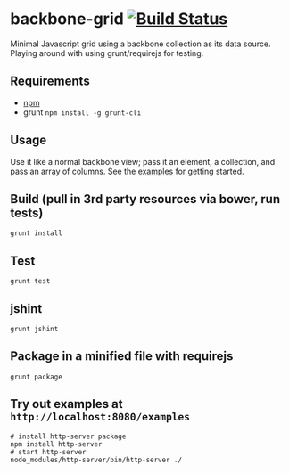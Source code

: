 # backbone-grid [![Build Status](https://travis-ci.org/jamesrr39/backbone-grid.svg?branch=master)](https://travis-ci.org/jamesrr39/backbone-grid)
Minimal Javascript grid using a backbone collection as its data source.
Playing around with using grunt/requirejs for testing.

## Requirements

* [npm](https://docs.npmjs.com/getting-started/installing-node)
* grunt `npm install -g grunt-cli`

## Usage

Use it like a normal backbone view; pass it an element, a collection, and pass an array of columns. See the [examples](./examples) for getting started.

## Build (pull in 3rd party resources via bower, run tests)

    grunt install

## Test ##

    grunt test

## jshint ##

    grunt jshint

## Package in a minified file with requirejs

    grunt package

## Try out examples at `http://localhost:8080/examples`

    # install http-server package
    npm install http-server
    # start http-server
    node_modules/http-server/bin/http-server ./
